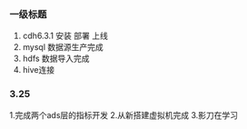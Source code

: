 ### 一级标题

1. cdh6.3.1 安装 部署 上线
2. mysql 数据源生产完成
3. hdfs 数据导入完成
4. hive连接

### 3.25

1.完成两个ads层的指标开发 2.从新搭建虚拟机完成 3.影刀在学习